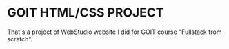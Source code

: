 # GOIT HTML/CSS PROJECT
That's a project of WebStudio website I did for GOIT course "Fullstack from scratch".
